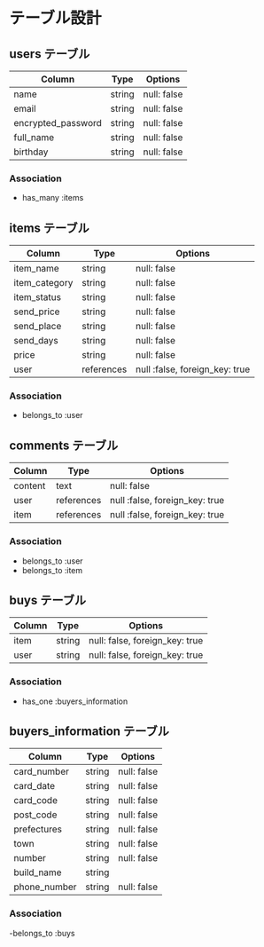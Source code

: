 # テーブル設計

## users テーブル

| Column             | Type   | Options     |
| ------------------ | ------ | ----------- |
| name               | string | null: false |
| email              | string | null: false |
| encrypted_password | string | null: false |
| full_name          | string | null: false |
| birthday           | string | null: false |

### Association

- has_many :items

## items テーブル

| Column        | Type       | Options                        | 
| ------------- | ---------- | ------------------------------ |
| item_name     | string     | null: false                    |
| item_category | string     | null: false                    |
| item_status   | string     | null: false                    |
| send_price    | string     | null: false                    |
| send_place    | string     | null: false                    |
| send_days     | string     | null: false                    |
| price         | string     | null: false                    |
| user          | references | null :false, foreign_key: true |

### Association

- belongs_to :user

## comments テーブル

| Column  | Type       | Options                        | 
| ------- | ---------- | ------------------------------ |
| content | text       | null: false                    |
| user    | references | null :false, foreign_key: true |
| item    | references | null :false, foreign_key: true |

### Association

- belongs_to :user
- belongs_to :item

## buys テーブル

| Column  | Type   | Options                        | 
| ------- | ------ | ------------------------------ |
| item    | string | null: false, foreign_key: true |
| user    | string | null: false, foreign_key: true |

### Association

- has_one :buyers_information

## buyers_information テーブル

| Column           | Type   | Options     | 
| ---------------- | ------ | ----------- |
| card_number      | string | null: false |
| card_date        | string | null: false |
| card_code        | string | null: false |
| post_code        | string | null: false |
| prefectures      | string | null: false |
| town             | string | null: false |
| number           | string | null: false |
| build_name       | string |             |
| phone_number     | string | null: false |

### Association

-belongs_to :buys